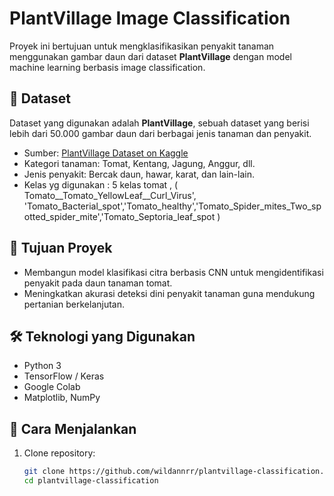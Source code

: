 # PlantVillage Image Classification

Proyek ini bertujuan untuk mengklasifikasikan penyakit tanaman menggunakan gambar daun dari dataset **PlantVillage** dengan model machine learning berbasis image classification.

## 📁 Dataset

Dataset yang digunakan adalah **PlantVillage**, sebuah dataset yang berisi lebih dari 50.000 gambar daun dari berbagai jenis tanaman dan penyakit.

- Sumber: [PlantVillage Dataset on Kaggle](https://www.kaggle.com/datasets/emmarex/plantdisease)
- Kategori tanaman: Tomat, Kentang, Jagung, Anggur, dll.
- Jenis penyakit: Bercak daun, hawar, karat, dan lain-lain.
- Kelas yg digunakan : 5 kelas tomat , ( Tomato__Tomato_YellowLeaf__Curl_Virus', 'Tomato_Bacterial_spot','Tomato_healthy','Tomato_Spider_mites_Two_spotted_spider_mite','Tomato_Septoria_leaf_spot )
  
## 🧠 Tujuan Proyek

- Membangun model klasifikasi citra berbasis CNN untuk mengidentifikasi penyakit pada daun tanaman tomat.
- Meningkatkan akurasi deteksi dini penyakit tanaman guna mendukung pertanian berkelanjutan.

## 🛠️ Teknologi yang Digunakan

- Python 3
- TensorFlow / Keras
- Google Colab
- Matplotlib, NumPy

## 🚀 Cara Menjalankan

1. Clone repository:
   ```bash
   git clone https://github.com/wildannrr/plantvillage-classification.git
   cd plantvillage-classification
